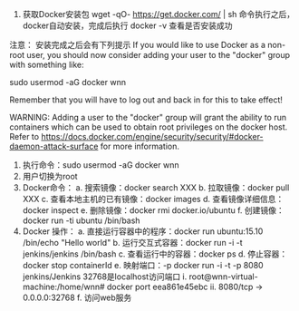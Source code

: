 1. 获取Docker安装包
    wget -qO- <https://get.docker.com/> | sh
    命令执行之后，docker自动安装，完成后执行 docker -v 查看是否安装成功

注意：
 安装完成之后会有下列提示
 If you would like to use Docker as a non-root user, you should now consider
 adding your user to the "docker" group with something like:

sudo usermod -aG docker wnn

Remember that you will have to log out and back in for this to take effect!

WARNING: Adding a user to the "docker" group will grant the ability to run
 containers which can be used to obtain root privileges on the
 docker host.
 Refer to <https://docs.docker.com/engine/security/security/#docker-daemon-attack-surface>
 for more information.

1. 执行命令：sudo usermod -aG docker wnn
2. 用户切换为root
3. Docker命令：
    a.  搜索镜像：docker search XXX
    b.  拉取镜像：docker pull XXX
    c.  查看本地主机的已有镜像：docker images
    d.  查看镜像详细信息：docker inspect
    e.  删除镜像：docker rmi docker.io/ubuntu
    f.  创建镜像：docker run -ti ubuntu /bin/bash
4. Docker 操作：
    a.  直接运行容器中的程序：docker run ubuntu:15.10 /bin/echo "Hello world"
    b.  运行交互式容器：docker run -i -t jenkins/jenkins /bin/bash
    c.  查看运行中的容器：docker ps
    d.  停止容器：docker stop containerId
    e.  映射端口：-p docker run -i -t -p 8080  jenkins/Jenkins    32768是localhost访问端口
    i.  root@wnn-virtual-machine:/home/wnn# docker port eea861e45ebc
    ii. 8080/tcp -> 0.0.0.0:32768
    f.  访问web服务